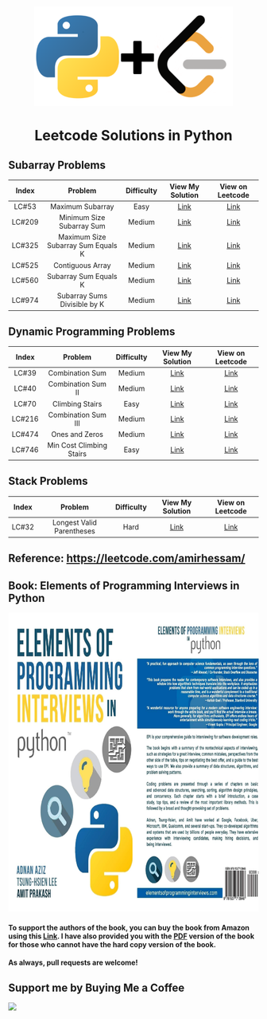 <p align="center">
<a href="https://www.github.com/amirhessam88/LeetCode/">
  <img src="https://raw.githubusercontent.com/amirhessam88/LeetCode/master/assets/header.png" width="400"></img></a>
</p>

<h1 align="center">
    Leetcode Solutions in Python
</h1>


## Subarray Problems

| Index  | Problem            | Difficulty | View My Solution                 | View on Leetcode |
| :---:  | :---:              |   :----:   |         :---:                    | :---: |
| LC#53  | Maximum Subarray       | Easy     | [Link](./problems/LC53.md)   | [Link](https://leetcode.com/problems/maximum-subarray/) |
| LC#209  |  Minimum Size Subarray Sum| Medium     | [Link](./problems/LC209.md)   | [Link](https://leetcode.com/problems/minimum-size-subarray-sum/) |
| LC#325  |  Maximum Size Subarray Sum Equals K| Medium     | [Link](./problems/LC325.md)   | [Link](https://leetcode.com/problems/maximum-size-subarray-sum-equals-k/) |
| LC#525  | Contiguous Array | Medium     | [Link](./problems/LC525.md)   | [Link](https://leetcode.com/problems/contiguous-array/) |
| LC#560  | Subarray Sum Equals K | Medium     | [Link](./problems/LC560.md)   | [Link](https://leetcode.com/problems/subarray-sum-equals-k/) |
| LC#974  | Subarray Sums Divisible by K | Medium     | [Link](./problems/LC974.md)   | [Link](https://leetcode.com/problems/subarray-sums-divisible-by-k/) |

## Dynamic Programming Problems

| Index  | Problem            | Difficulty | View My Solution                 | View on Leetcode |
| :---:  | :---:              |   :----:   |         :---:                    | :---: |
| LC#39  | Combination Sum    | Medium     | [Link](./problems/LC39.md)   | [Link](https://leetcode.com/problems/combination-sum/) |
| LC#40  | Combination Sum II    | Medium     | [Link](./problems/LC40.md)   | [Link](https://leetcode.com/problems/combination-sum-ii/) |
| LC#70  | Climbing Stairs       | Easy     | [Link](./problems/LC70.md)   | [Link](https://leetcode.com/problems/climbing-stairs/) |
| LC#216  | Combination Sum III      | Medium    | [Link](./problems/LC216.md)   | [Link](https://leetcode.com/problems/combination-sum-iii/) |
| LC#474  | Ones and Zeros    | Medium     | [Link](./problems/LC474.md)   | [Link](https://leetcode.com/problems/ones-and-zeroes/) |
| LC#746  | Min Cost Climbing Stairs       | Easy     | [Link](./problems/LC746.md)   | [Link](https://leetcode.com/problems/min-cost-climbing-stairs/) |


## Stack Problems

| Index  | Problem            | Difficulty | View My Solution                 | View on Leetcode |
| :---:  | :---:              |   :----:   |         :---:                    | :---: |
| LC#32  | Longest Valid Parentheses    | Hard     | [Link](./problems/LC32.md)   | [Link](https://leetcode.com/problems/longest-valid-parentheses/) |

## Reference: https://leetcode.com/amirhessam/

## Book: Elements of Programming Interviews in Python
<img src="https://raw.githubusercontent.com/amirhessam88/LeetCode/master/assets/cover.png" width="800" height="600"/>


#### To support the authors of the book, you can buy the book from Amazon using this [Link](https://www.amazon.com/dp/1537713949/ref=cm_sw_em_r_mt_dp_GjjSFb9FBRXE2). I have also provided you with the [PDF](https://www.amirhessam.com/assets/pdf/projects/Elements_of_Programming_Interviews_in_Python.pdf) version of the book for those who cannot have the hard copy version of the book.

#### As always, pull requests are welcome!

## Support me by Buying Me a Coffee

<a href="https://www.buymeacoffee.com/amirhessam"><img src="https://img.buymeacoffee.com/button-api/?text=Buy me a coffee&emoji=&slug=amirhessam&button_colour=5F7FFF&font_colour=ffffff&font_family=Cookie&outline_colour=000000&coffee_colour=FFDD00"></a>
